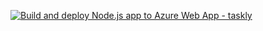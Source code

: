 [![Build and deploy Node.js app to Azure Web App - taskly](https://github.com/AryaDeepanshu/todo/actions/workflows/master_taskly.yml/badge.svg?branch=master)](https://github.com/AryaDeepanshu/todo/actions/workflows/master_taskly.yml)